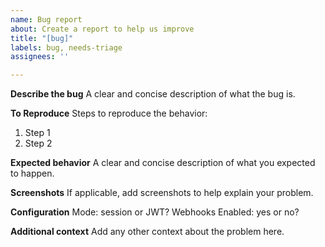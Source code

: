 ```yaml
---
name: Bug report
about: Create a report to help us improve
title: "[bug]"
labels: bug, needs-triage
assignees: ''

---
```


**Describe the bug**
A clear and concise description of what the bug is.

**To Reproduce**
Steps to reproduce the behavior:
1. Step 1
2. Step 2

**Expected behavior**
A clear and concise description of what you expected to happen.

**Screenshots**
If applicable, add screenshots to help explain your problem.

**Configuration**
Mode: session or JWT?
Webhooks Enabled: yes or no?

**Additional context**
Add any other context about the problem here.
